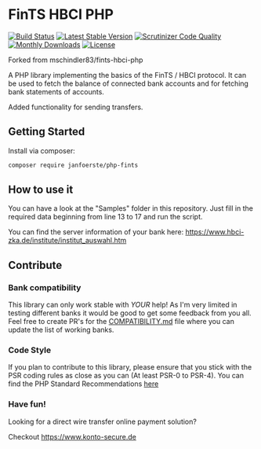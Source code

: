 # FinTS HBCI PHP

[![Build Status](https://img.shields.io/travis/mschindler83/fints-hbci-php/master.svg)](https://travis-ci.org/mschindler83/fints-hbci-php)
[![Latest Stable Version](https://img.shields.io/packagist/v/mschindler83/fints-hbci-php.svg)](https://packagist.org/packages/mschindler83/fints-hbci-php)
[![Scrutinizer Code Quality](https://img.shields.io/scrutinizer/g/mschindler83/fints-hbci-php.svg)](https://scrutinizer-ci.com/g/mschindler83/fints-hbci-php/?branch=master)
[![Monthly Downloads](https://img.shields.io/packagist/dm/mschindler83/fints-hbci-php.svg)](https://packagist.org/packages/mschindler83/fints-hbci-php)
[![License](https://img.shields.io/github/license/mschindler83/fints-hbci-php.svg)](https://github.com/mschindler83/fints-hbci-php/blob/master/LICENSE)

Forked from mschindler83/fints-hbci-php

A PHP library implementing the basics of the FinTS / HBCI protocol.
It can be used to fetch the balance of connected bank accounts and for fetching bank statements of accounts.

Added functionality for sending transfers.

## Getting Started

Install via composer:

```bash
composer require janfoerste/php-fints
```

## How to use it

You can have a look at the "Samples" folder in this repository.
Just fill in the required data beginning from line 13 to 17 and run the script.

You can find the server information of your bank here:
https://www.hbci-zka.de/institute/institut_auswahl.htm

## Contribute

### Bank compatibility

This library can only work stable with *YOUR* help!
As I'm very limited in testing different banks it would be good to get some feedback from you all.
Feel free to create PR's for the [COMPATIBILITY.md](COMPATIBILITY.md) file where you can update the list of working banks.

### Code Style

If you plan to contribute to this library, please ensure that you stick with the PSR coding rules as close as you can (At least PSR-0 to PSR-4).
You can find the PHP Standard Recommendations [here](http://www.php-fig.org/psr/)

### Have fun!

Looking for a direct wire transfer online payment solution?

Checkout https://www.konto-secure.de
